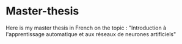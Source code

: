 # Master-thesis
Here is my master thesis in French on the topic :
"Introduction à l'apprentissage automatique et aux réseaux de neurones artificiels"
